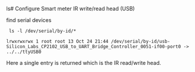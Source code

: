 ls# Configure Smart meter IR write/read head (USB)


find serial devices 
```
 ls -l /dev/serial/by-id/*
 
lrwxrwxrwx 1 root root 13 Oct 24 21:44 /dev/serial/by-id/usb-Silicon_Labs_CP2102_USB_to_UART_Bridge_Controller_0051-if00-port0 -> ../../ttyUSB0
```

Here a single entry is returned which is the IR read/write head. 


